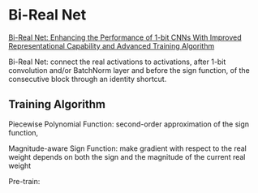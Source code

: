 # Bi-Real Net
[Bi-Real Net: Enhancing the Performance of 1-bit CNNs With Improved Representational Capability and Advanced Training Algorithm](https://openaccess.thecvf.com/content_ECCV_2018/papers/zechun_liu_Bi-Real_Net_Enhancing_ECCV_2018_paper.pdf)

Bi-Real Net: connect the real activations to activations, after 1-bit convolution and/or BatchNorm layer and before the sign function, of the consecutive block through an identity shortcut.


## Training Algorithm
Piecewise Polynomial Function: second-order approximation of the sign function,

Magnitude-aware Sign Function: make gradient with respect to the real weight depends on both the sign and the magnitude of the current real weight

Pre-train:
